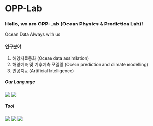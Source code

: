 # OPP-Lab

### Hello, we are OPP-Lab (Ocean Physics & Prediction Lab)!

Ocean Data Always with us



#### 연구분야 

1. 해양자료동화 (Ocean data assimilation)
2. 해양예측 및 기후예측 모델링 (Ocean prediction and climate modelling)
3. 인공지능 (Artificial Intelligence)












##### Our Language
<img src="https://img.shields.io/badge/Python-FFCA28?style=flat-square&logo=Python&logoColor=white"/>  <img src="https://img.shields.io/badge/Fortran-3DDC84?style=flat-square&logo=Fortran&logoColor=black"/>


##### Tool
<img src="https://img.shields.io/badge/Anaconda-brightbreen?style=flat-square&logo=Anaconda&logoColor=white"/> <img src="https://img.shields.io/badge/Ubuntu-orange?style=flat-square&logo=Ubuntu&logoColor=white"/> <img src="https://img.shields.io/badge/VisualStudioCode-blueviolet?style=flat-square&logo=VisualStudioCode&logoColor=white"/>



